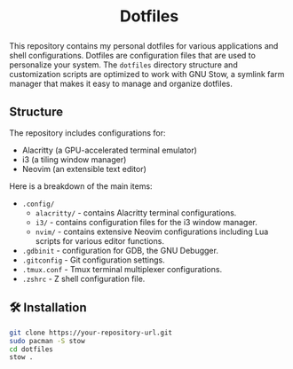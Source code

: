 # <p align="center">Dotfiles</p>

This repository contains my personal dotfiles for various applications and shell configurations.
Dotfiles are configuration files that are used to personalize your system.
The `dotfiles` directory structure and customization scripts are optimized to work with
GNU Stow, a symlink farm manager that makes it easy to manage and organize dotfiles.

## Structure

The repository includes configurations for:
- Alacritty (a GPU-accelerated terminal emulator)
- i3 (a tiling window manager)
- Neovim (an extensible text editor)

Here is a breakdown of the main items:

- `.config/`
  - `alacritty/` - contains Alacritty terminal configurations.
  - `i3/` - contains configuration files for the i3 window manager.
  - `nvim/` - contains extensive Neovim configurations including Lua scripts for various editor functions.
- `.gdbinit` - configuration for GDB, the GNU Debugger.
- `.gitconfig` - Git configuration settings.
- `.tmux.conf` - Tmux terminal multiplexer configurations.
- `.zshrc` - Z shell configuration file.

## 🛠️ Installation
```bash
git clone https://your-repository-url.git
sudo pacman -S stow
cd dotfiles
stow .
```

